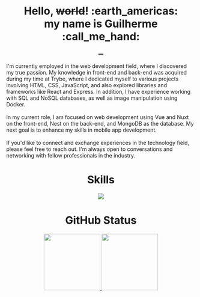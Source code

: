 <div>
	<h1 align="center" >Hello, <s>world</s>! :earth_americas:<br>my name is Guilherme :call_me_hand:
		<br>
		<a href="https://guilhermerodriguess.github.io">
			<img align="center" src="https://img.shields.io/badge/Portfolio-%23000000.svg?style=for-the-badge&logo=firefox&logoColor=#FF7139" alt="">
		</a>
		<a href="https://www.linkedin.com/in/guilhermerodriguessousa/">
			<img align="center" src="https://img.shields.io/badge/LinkedIn-0077B5?style=for-the-badge&logo=linkedin&logoColor=white" alt="">
		</a>
		<a href="mailto:grsguiga@gmail.com">
			<img align="center" src="https://img.shields.io/badge/Gmail-D14836?style=for-the-badge&logo=gmail&logoColor=white" alt="">
		</a>
	</h1>
	<div>
		<p>
			I'm currently employed in the web development field, where I discovered my true passion. My knowledge in front-end and back-end was acquired during my time at Trybe, where I dedicated myself to various projects involving HTML, CSS, JavaScript, and also explored libraries and frameworks like React and Express. In addition, I have experience working with SQL and NoSQL databases, as well as image manipulation using Docker.
<br><br>
In my current role, I am focused on web development using Vue and Nuxt on the front-end, Nest on the back-end, and MongoDB as the database. My next goal is to enhance my skills in mobile app development.
<br><br>
If you'd like to connect and exchange experiences in the technology field, please feel free to reach out. I'm always open to conversations and networking with fellow professionals in the industry.
		</p>
	</div>
	<h1 align='center'>
		Skills
	</h1>
	<p align="center">
	  <a href="https://guilhermerodriguess.github.io">
	    <img src="https://skillicons.dev/icons?i=git,docker,css,html,js,ts,react,redux,sequelize,figma,github,heroku,jest,linux,mongodb,mysql,nodejs,py,vistualstudio&perline=9" />
	  </a>
	</p>
	<h1 align='center'>
		GitHub Status
	</h1>
	<div align='center'>
		<a href="https://github.com/guilhermerodriguess">
			<img height='150' src="https://github-readme-stats.vercel.app/api?username=guilhermerodriguess&show_icons=true&theme=dark" />
		</a>
		<a href="https://github.com/guilhermerodriguess">
			<img height='150' src="https://github-readme-stats.vercel.app/api/top-langs/?username=guilhermerodriguess&layout=compact&theme=dark" />
		</a>
	</div>
</div>
